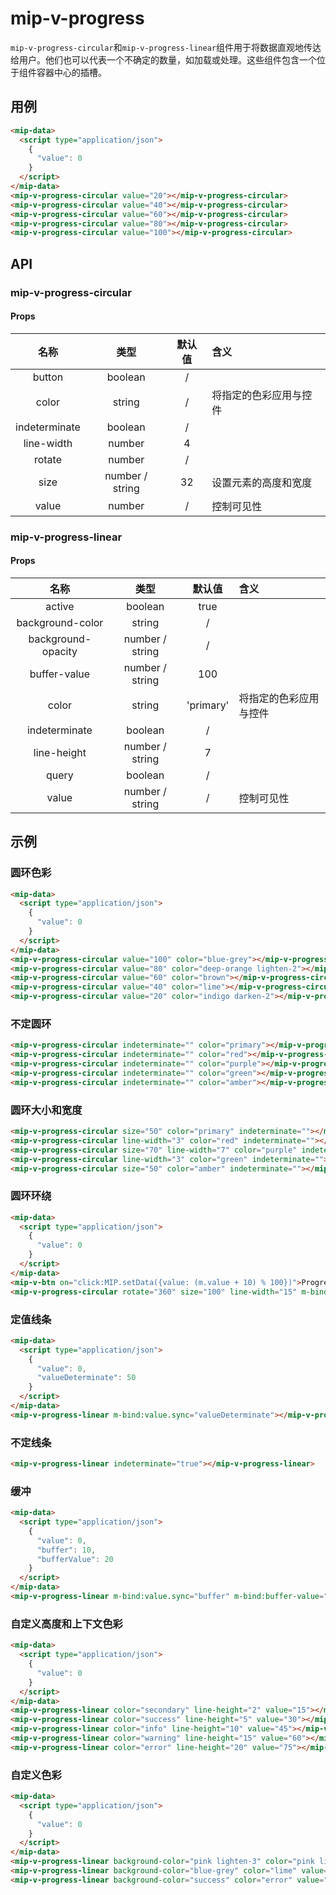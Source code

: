 # mip-v-progress

`mip-v-progress-circular`和`mip-v-progress-linear`组件用于将数据直观地传达给用户。他们也可以代表一个不确定的数量，如加载或处理。这些组件包含一个位于组件容器中心的插槽。

## 用例

```html
<mip-data>
  <script type="application/json">
    {
      "value": 0
    }
  </script>
</mip-data>
<mip-v-progress-circular value="20"></mip-v-progress-circular>
<mip-v-progress-circular value="40"></mip-v-progress-circular>
<mip-v-progress-circular value="60"></mip-v-progress-circular>
<mip-v-progress-circular value="80"></mip-v-progress-circular>
<mip-v-progress-circular value="100"></mip-v-progress-circular>
```

## API

### mip-v-progress-circular

#### Props

名称|类型|默认值|含义
:--:|:--:|:--:|:---
button|boolean|/|
color|string|/|将指定的色彩应用与控件
indeterminate|boolean|/|
line-width|number|4|
rotate|number|/|
size|number / string|32|设置元素的高度和宽度
value|number|/|控制可见性

### mip-v-progress-linear

#### Props

名称|类型|默认值|含义
:--:|:--:|:--:|:---
active|boolean|true|
background-color|string|/|
background-opacity|number / string|/|
buffer-value|number / string|100|
color|string|'primary'|将指定的色彩应用与控件
indeterminate|boolean|/|
line-height|number / string|7|
query|boolean|/|
value|number / string|/|控制可见性

## 示例

### 圆环色彩

```html
<mip-data>
  <script type="application/json">
    {
      "value": 0
    }
  </script>
</mip-data>
<mip-v-progress-circular value="100" color="blue-grey"></mip-v-progress-circular>
<mip-v-progress-circular value="80" color="deep-orange lighten-2"></mip-v-progress-circular>
<mip-v-progress-circular value="60" color="brown"></mip-v-progress-circular>
<mip-v-progress-circular value="40" color="lime"></mip-v-progress-circular>
<mip-v-progress-circular value="20" color="indigo darken-2"></mip-v-progress-circular>
```

### 不定圆环

```html
<mip-v-progress-circular indeterminate="" color="primary"></mip-v-progress-circular>
<mip-v-progress-circular indeterminate="" color="red"></mip-v-progress-circular>
<mip-v-progress-circular indeterminate="" color="purple"></mip-v-progress-circular>
<mip-v-progress-circular indeterminate="" color="green"></mip-v-progress-circular>
<mip-v-progress-circular indeterminate="" color="amber"></mip-v-progress-circular>
```

### 圆环大小和宽度

```html
<mip-v-progress-circular size="50" color="primary" indeterminate=""></mip-v-progress-circular>
<mip-v-progress-circular line-width="3" color="red" indeterminate=""></mip-v-progress-circular>
<mip-v-progress-circular size="70" line-width="7" color="purple" indeterminate=""></mip-v-progress-circular>
<mip-v-progress-circular line-width="3" color="green" indeterminate=""></mip-v-progress-circular>
<mip-v-progress-circular size="50" color="amber" indeterminate=""></mip-v-progress-circular>
```

### 圆环环绕

```html
<mip-data>
  <script type="application/json">
    {
      "value": 0
    }
  </script>
</mip-data>
<mip-v-btn on="click:MIP.setData({value: (m.value + 10) % 100})">Progress</mip-v-btn>
<mip-v-progress-circular rotate="360" size="100" line-width="15" m-bind:value="value" color="teal"></mip-v-progress-circular>
```

### 定值线条

```html
<mip-data>
  <script type="application/json">
    {
      "value": 0,
      "valueDeterminate": 50
    }
  </script>
</mip-data>
<mip-v-progress-linear m-bind:value.sync="valueDeterminate"></mip-v-progress-linear>
```

### 不定线条

```html
<mip-v-progress-linear indeterminate="true"></mip-v-progress-linear>
```

### 缓冲

```html
<mip-data>
  <script type="application/json">
    {
      "value": 0,
      "buffer": 10,
      "bufferValue": 20
    }
  </script>
</mip-data>
<mip-v-progress-linear m-bind:value.sync="buffer" m-bind:buffer-value="bufferValue" buffer=""></mip-v-progress-linear>
```

### 自定义高度和上下文色彩

```html
<mip-data>
  <script type="application/json">
    {
      "value": 0
    }
  </script>
</mip-data>
<mip-v-progress-linear color="secondary" line-height="2" value="15"></mip-v-progress-linear>
<mip-v-progress-linear color="success" line-height="5" value="30"></mip-v-progress-linear>
<mip-v-progress-linear color="info" line-height="10" value="45"></mip-v-progress-linear>
<mip-v-progress-linear color="warning" line-height="15" value="60"></mip-v-progress-linear>
<mip-v-progress-linear color="error" line-height="20" value="75"></mip-v-progress-linear>
```

### 自定义色彩

```html
<mip-data>
  <script type="application/json">
    {
      "value": 0
    }
  </script>
</mip-data>
<mip-v-progress-linear background-color="pink lighten-3" color="pink lighten-1" value="15"></mip-v-progress-linear>
<mip-v-progress-linear background-color="blue-grey" color="lime" value="30"></mip-v-progress-linear>
<mip-v-progress-linear background-color="success" color="error" value="45"></mip-v-progress-linear>
```
